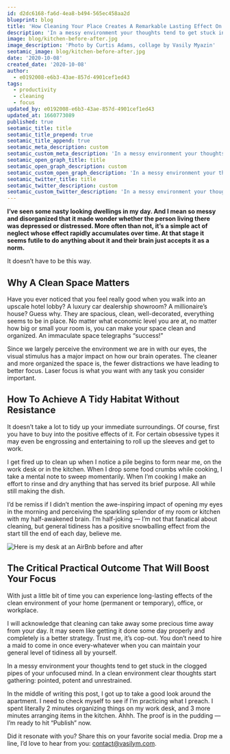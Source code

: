 ```yaml
---
id: d2dc6168-fa6d-4ea8-b494-565ec458aa2d
blueprint: blog
title: 'How Cleaning Your Place Creates A Remarkable Lasting Effect On Your Day (Or Week)'
description: 'In a messy environment your thoughts tend to get stuck in the clogged pipes of your unfocused mind. In a clean environment clear thoughts start gathering: pointed, potent and unrestrained.'
image: blog/kitchen-before-after.jpg
image_description: 'Photo by Curtis Adams, collage by Vasily Myazin'
seotamic_image: blog/kitchen-before-after.jpg
date: '2020-10-08'
created_date: '2020-10-08'
author:
  - e0192008-e6b3-43ae-857d-4901cef1ed43
tags:
  - productivity
  - cleaning
  - focus
updated_by: e0192008-e6b3-43ae-857d-4901cef1ed43
updated_at: 1660773089
published: true
seotamic_title: title
seotamic_title_prepend: true
seotamic_title_append: true
seotamic_meta_description: custom
seotamic_custom_meta_description: 'In a messy environment your thoughts tend to get stuck in the clogged pipes of your unfocused mind. In a clean environment clear thoughts start gathering: pointed, potent and unrestrained.'
seotamic_open_graph_title: title
seotamic_open_graph_description: custom
seotamic_custom_open_graph_description: 'In a messy environment your thoughts tend to get stuck in the clogged pipes of your unfocused mind. In a clean environment clear thoughts start gathering: pointed, potent and unrestrained.'
seotamic_twitter_title: title
seotamic_twitter_description: custom
seotamic_custom_twitter_description: 'In a messy environment your thoughts tend to get stuck in the clogged pipes of your unfocused mind. In a clean environment clear thoughts start gathering: pointed, potent and unrestrained.'
---
```

**I’ve seen some nasty looking dwellings in my day. And I mean so messy and disorganized that it made wonder whether the person living there was depressed or distressed. More often than not, it’s a simple act of neglect whose effect rapidly accumulates over time. At that stage it seems futile to do anything about it and their brain just accepts it as a norm.**

It doesn’t have to be this way.

## Why A Clean Space Matters

Have you ever noticed that you feel really good when you walk into an upscale hotel lobby? A luxury car dealership showroom? A millionaire’s house? Guess why. They are spacious, clean, well-decorated, everything seems to be in place. No matter what economic level you are at, no matter how big or small your room is, you can make your space clean and organized. An immaculate space telegraphs “success!”

Since we largely perceive the environment we are in with our eyes, the visual stimulus has a major impact on how our brain operates. The cleaner and more organized the space is, the fewer distractions we have leading to better focus. Laser focus is what you want with any task you consider important.

## How To Achieve A Tidy Habitat Without Resistance

It doesn’t take a lot to tidy up your immediate surroundings. Of course, first you have to buy into the positive effects of it. For certain obsessive types it may even be engrossing and entertaining to roll up the sleeves and get to work.

I get fired up to clean up when I notice a pile begins to form near me, on the work desk or in the kitchen. When I drop some food crumbs while cooking, I take a mental note to sweep momentarily. When I’m cooking I make an effort to rinse and dry anything that has served its brief purpose. All while still making the dish.

I’d be remiss if I didn’t mention the awe-inspiring impact of opening my eyes in the morning and perceiving the sparkling splendor of my room or kitchen with my half-awakened brain. I’m half-joking — I’m not that fanatical about cleaning, but general tidiness has a positive snowballing effect from the start till the end of each day, believe me.

![Here is my desk at an AirBnb before and after](/assets/blog/tidy-desk.jpg)

## The Critical Practical Outcome That Will Boost Your Focus

With just a little bit of time you can experience long-lasting effects of the clean environment of your home (permanent or temporary), office, or workplace.

I will acknowledge that cleaning can take away some precious time away from your day. It may seem like getting it done some day properly and completely is a better strategy. Trust me, it’s cop-out. You don’t need to hire a maid to come in once every-whatever when you can maintain your general level of tidiness all by yourself.

In a messy environment your thoughts tend to get stuck in the clogged pipes of your unfocused mind. In a clean environment clear thoughts start gathering: pointed, potent and unrestrained.

In the middle of writing this post, I got up to take a good look around the apartment. I need to check myself to see if I’m practicing what I preach. I spent literally 2 minutes organizing things on my work desk, and 3 more minutes arranging items in the kitchen. Ahhh. The proof is in the pudding — I’m ready to hit “Publish” now.

Did it resonate with you? Share this on your favorite social media. Drop me a line, I’d love to hear from you: [contact@vasilym.com](mailto:contact@vasilym.com).
